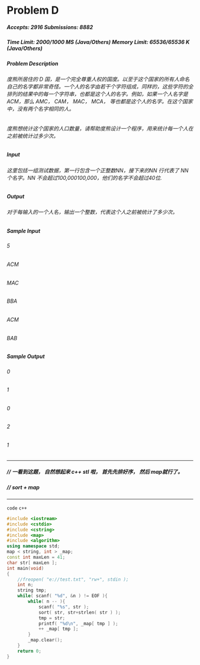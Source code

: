# Problem D  
##### Accepts: 2916   Submissions: 8882
##### Time Limit: 2000/1000 MS (Java/Others)   Memory Limit: 65536/65536 K (Java/Others)
##### Problem Description
###### 度熊所居住的 D 国，是一个完全尊重人权的国度。以至于这个国家的所有人命名自己的名字都非常奇怪。一个人的名字由若干个字符组成，同样的，这些字符的全排列的结果中的每一个字符串，也都是这个人的名字。例如，如果一个人名字是 ACM，那么 AMC， CAM， MAC， MCA， 等也都是这个人的名字。在这个国家中，没有两个名字相同的人。

###### 度熊想统计这个国家的人口数量，请帮助度熊设计一个程序，用来统计每一个人在之前被统计过多少次。

##### Input
###### 这里包括一组测试数据，第一行包含一个正整数NN，接下来的NN 行代表了 NN 个名字。NN 不会超过100,000100,000，他们的名字不会超过40位.

##### Output
###### 对于每输入的一个人名，输出一个整数，代表这个人之前被统计了多少次。

##### Sample Input
###### 5
###### ACM
###### MAC
###### BBA
###### ACM
###### BAB
##### Sample Output
###### 0
###### 1
###### 0
###### 2
###### 1

----
##### // 一看到这题， 自然想起来 c++ stl 啦， 首先先排好序， 然后 map就行了。
##### // sort + map
----

`` code ``  `` c++ ``
```` c++
#include <iostream>
#include <cstdio>
#include <cstring>
#include <map>
#include <algorithm>
using namespace std;
map < string, int > _map;
const int maxLen = 41;
char str[ maxLen ];
int main(void)
{
    //freopen( "e://test.txt", "rw+", stdin );
    int n;
    string tmp;
    while( scanf( "%d", &n ) != EOF ){
        while( n -- ){
            scanf( "%s", str );
            sort( str, str+strlen( str ) );
            tmp = str;
            printf( "%d\n", _map[ tmp ] );
            ++ _map[ tmp ];
        }
        _map.clear();
    }
    return 0;
}
````
